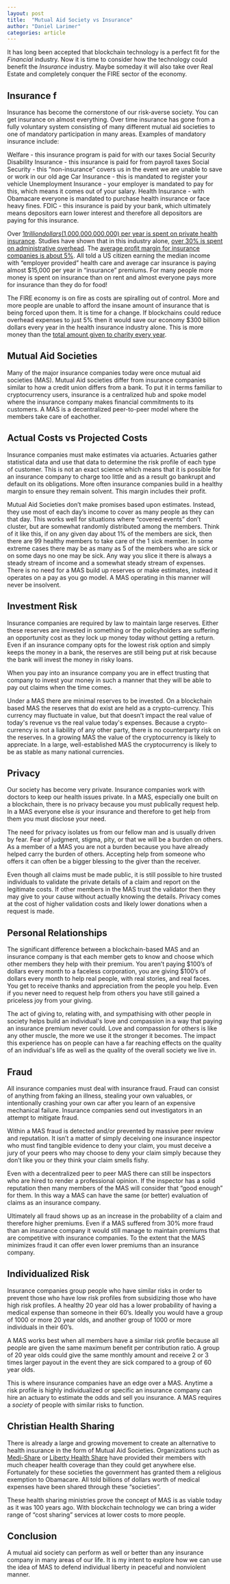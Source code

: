 ```yaml
---
layout: post
title:  "Mutual Aid Society vs Insurance"
author: "Daniel Larimer"
categories: article
---
```

It has long been accepted that blockchain technology is a perfect fit for the *Financial* industry. Now it is time to consider how the technology could benefit the *Insurance* industry. Maybe someday it will also take over Real Estate and completely conquer the FIRE sector of the economy.

<!--more-->

## Insurance f
Insurance has become the cornerstone of our risk-averse society. You can get insurance on almost everything. 
Over time insurance has gone from a fully voluntary system consisting of many different mutual aid societies to one of 
mandatory participation in many areas. Examples of mandatory insurance include:

Welfare - this insurance program is paid for with our taxes
Social Security Disability Insurance - this insurance is paid for from payroll taxes
Social Security - this “non-insurance” covers us in the event we are unable to save or work in our old age
Car Insurance - this is mandated to register your vehicle
Unemployment Insurance - your employer is mandated to pay for this, which means it comes out of your salary.
Health Insurance - with Obamacare everyone is mandated to purchase health insurance or face heavy fines.
FDIC - this insurance is paid by your bank, which ultimately means depositors earn lower interest and therefore all depositors are paying for this insurance.

Over [$1 trillion dollars ($1,000,000,000,000) per year is spent on private health insurance](http://www.fool.com/investing/general/2015/01/04/heres-what-the-average-american-pays-for-health-in.aspx).  Studies have shown that in this industry alone, [over 30% is spent on administrative overhead](http://www.bloomberg.com/bw/articles/2013-04-10/the-reason-health-care-is-so-expensive-insurance-companies).  The [average profit margin for insurance companies is about 5%](http://www.investopedia.com/ask/answers/052515/what-usual-profit-margin-company-insurance-sector.asp).  All told a US citizen earning the median income with “employer provided” health care and average car insurance is paying almost $15,000 per year in “insurance” premiums.  For many people more money is spent on insurance than on rent and almost everyone pays more for insurance than they do for food!

The FIRE economy is on fire as costs are spiralling out of control. 
More and more people are unable to afford the insane amount of insurance that is being forced upon them.
It is time for a change. If blockchains could reduce overhead expenses to just 5% then it would save our economy 
$300 billion dollars every year in the health insurance industry alone.  This is more money than the [total amount
given to charity every year](http://www.charitychoices.com/chargive.asp).

## Mutual Aid Societies 
Many of the major insurance companies today were once mutual aid societies (MAS). Mutual Aid societies differ from insurance companies similar to how a credit union differs from a bank. To put it in terms familiar to cryptocurrency users, insurance is a centralized hub and spoke model where the insurance company makes financial commitments to its customers.  A MAS is a decentralized peer-to-peer model where the members take care of eachother. 

## Actual Costs vs Projected Costs
Insurance companies must make estimates via actuaries. Actuaries gather statistical data and use that data to determine the risk profile of each type of customer.  This is not an exact science which means that it is possible for an insurance company to charge too little and as a result go bankrupt and default on its obligations. More often insurance companies build in a healthy margin to ensure they remain solvent.  This margin includes their profit.  

Mutual Aid Societies don’t make promises based upon estimates. Instead, they use most of each day’s income to cover as many people as they can that day.  This works well for situations where “covered events” don’t cluster, but are somewhat randomly distributed among the members.  Think of it like this, if on any given day about 1% of the members are sick, then there are 99 healthy members to take care of the 1 sick member. In some extreme cases there may be as many as 5 of the members who are sick or on some days no one may be sick. Any way you slice it there is always a steady stream of income and a somewhat steady stream of expenses.  There is no need for a MAS build up reserves or make estimates, instead it operates on a pay as you go model. A MAS operating in this manner will never be insolvent. 

## Investment Risk 
Insurance companies are required by law to maintain large reserves. Either these reserves are invested in something or the policyholders are suffering an opportunity cost as they lock up money today without getting a return. Even if an insurance company opts for the lowest risk option and simply keeps the money in a bank, the reserves are still being put at risk because the bank will invest the money in risky loans.  

When you pay into an insurance company you are in effect trusting that company to invest your money in such a manner that they will be able to pay out claims when the time comes.

Under a MAS there are minimal reserves to be invested. On a blockchain based MAS the reserves that do exist are held as a crypto-currency. This currency may fluctuate in value, but that doesn’t impact the real value of today's revenue vs the real value today's expenses. Because a crypto-currency is not a liability of any other party, there is no counterparty risk on the reserves. In a growing MAS the value of the cryptocurrency is likely to appreciate.  In a large, well-established MAS the cryptocurrency is likely to be as stable as many national currencies.

## Privacy 
Our society has become very private. Insurance companies work with doctors to keep our health issues private. In a MAS, especially one built on a blockchain, there is no privacy because you must publically request help. In a MAS everyone else *is* your insurance and therefore to get help from them you must disclose your need.

The need for privacy isolates us from our fellow man and is usually driven by fear. Fear of judgment, stigma, pity, or that we will be a burden on others. As a member of a MAS you are not a burden because you have already helped carry the burden of others. Accepting help from someone who offers it can often be a bigger blessing to the giver than the receiver. 

Even though all claims must be made public, it is still possible to hire trusted individuals to validate the private details of a claim and report on the legitimate costs. If other members in the MAS trust the validator then they may give to your cause without actually knowing the details. Privacy comes at the cost of higher validation costs and likely lower donations when a request is made.

## Personal Relationships 
The significant difference between a blockchain-based MAS and an insurance company is that each member gets to know and choose which other members they help with their premium. You aren’t paying $100’s of dollars every month to a faceless corporation, you are giving $100’s of dollars every month to help real people, with real stories, and real faces.  You get to receive thanks and appreciation from the people you help.  Even if you never need to request help from others you have still gained a priceless joy from your giving. 

The act of giving to, relating with, and sympathising with other people in society helps build an individual's love and compassion in a way that paying an insurance premium never could.  Love and compassion for others is like any other muscle, the more we use it the stronger it becomes. The impact this experience has on people can have a far reaching effects on the quality of an individual's life as well as the quality of the overall society we live in. 

## Fraud 
All insurance companies must deal with insurance fraud. Fraud can consist of anything from faking an illness, stealing your own valuables, or intentionally crashing your own car after you learn of an expensive mechanical failure. Insurance companies send out investigators in an attempt to mitigate fraud. 

Within a MAS fraud is detected and/or prevented by massive peer review and reputation. It isn’t a matter of simply deceiving one insurance inspector who must find tangible evidence to deny your claim, you must deceive a jury of your peers who may choose to deny your claim simply because they don’t like you or they think your claim smells fishy. 

Even with a decentralized peer to peer MAS there can still be inspectors who are hired to render a professional opinion. If the inspector has a solid reputation then many members of the MAS will consider that “good enough” for them.  In this way a MAS can have the same (or better) evaluation of claims as an insurance company.

Ultimately all fraud shows up as an increase in the probability of a claim and therefore higher premiums. Even if a MAS suffered from 30% more fraud than an insurance company it would still manage to maintain premiums that are competitive with insurance companies. To the extent that the MAS minimizes fraud it can offer even lower premiums than an insurance company.

## Individualized Risk 
Insurance companies group people who have similar risks in order to prevent those who have low risk profiles from subsidizing those who have high risk profiles. A healthy 20 year old has a lower probability of having a medical expense than someone in their 60’s.  Ideally you would have a  group of 1000 or more 20 year olds, and another group of 1000 or more individuals in their 60’s. 

A MAS works best when all members have a similar risk profile because all people are given the same maximum benefit per contribution ratio.  A group of 20 year olds could give the same monthly amount and receive 2 or 3 times larger payout in the event they are sick compared to a group of 60 year olds. 

This is where insurance companies have an edge over a MAS. Anytime a risk profile is highly individualized or specific an insurance company can hire an actuary to estimate the odds and sell you insurance.  A MAS requires a *society* of people with similar risks to function.

## Christian Health Sharing 

There is already a large and growing movement to create an alternative to health insurance in the form of Mutual Aid Societies.  Organizations such as [Medi-Share](https://mychristiancare.org/medi-share/) or [Liberty Health Share](http://www.libertyhealthshare.org/) have provided their members with much cheaper health coverage than they could get anywhere else. Fortunately for these societies the government has granted them a religious exemption to Obamacare.  All told billions of dollars worth of medical expenses have been shared through these “societies”.   

These health sharing ministries prove the concept of MAS is as viable today as it was 100 years ago.  With blockchain technology we can bring a wider range of “cost sharing” services at lower costs to more people.    

## Conclusion

A mutual aid society can perform as well or better than any insurance company in many areas of our life. It is my intent to explore how we can use the idea of MAS to defend individual liberty in peaceful and nonviolent manner.  


 




